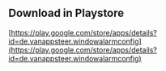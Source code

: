 ## Download in Playstore
[https://play.google.com/store/apps/details?id=de.vanappsteer.windowalarmconfig](https://play.google.com/store/apps/details?id=de.vanappsteer.windowalarmconfig)

